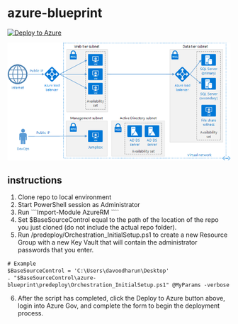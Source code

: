# azure-blueprint

[![Deploy to Azure](http://azuredeploy.net/deploybutton.svg)](https://portal.azure.us/#create/Microsoft.Template/uri/https%3A%2F%2Fraw.githubusercontent.com%2FAppliedIS%2Fazure-blueprint%2Fmaster%2Fazuredeploy.json)

![alt text](docs/n-tier-diagram.png?raw=true "Azure Blueprint FedRAMP three-tier web-based application compliance architecture")

## instructions
1. Clone repo to local environment
2. Start PowerShell session as Administrator
3. Run ```Import-Module AzureRM ````
4. Set $BaseSourceControl equal to the path of the location of the repo you just cloned (do not include the actual repo folder).
5. Run /predeploy/Orchestration_InitialSetup.ps1 to create a new Resource Group with a new Key Vault that will contain the administrator passwords that you enter.
```
# Example
$BaseSourceControl = 'C:\Users\davoodharun\Desktop'
. "$BaseSourceControl\azure-blueprint\predeploy\Orchestration_InitialSetup.ps1" @MyParams -verbose
```
6. After the script has completed, click the Deploy to Azure button above, login into Azure Gov, and complete the form to begin the deployment process.
